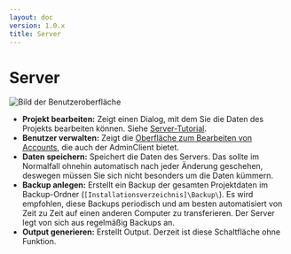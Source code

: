 ```yaml
---
layout: doc
version: 1.0.x
title: Server
---
```

# Server

![Bild der Benutzeroberfl&auml;che](http://img546.imageshack.us/img546/4699/serverpanel.png)

* **Projekt bearbeiten:** Zeigt einen Dialog, mit dem Sie die Daten des Projekts bearbeiten k&ouml;nnen. Siehe [Server-Tutorial](Tut_ServerStart_GUI.html).  
* **Benutzer verwalten:** Zeigt die [Oberfl&auml;che zum Bearbeiten von Accounts](Tut_Accountmanagement.html), die auch der AdminClient bietet.  
* **Daten speichern:** Speichert die Daten des Servers. Das sollte im Normalfall ohnehin automatisch nach jeder &Auml;nderung geschehen, deswegen m&uuml;ssen Sie sich nicht besonders um die Daten k&uuml;mmern.  
* **Backup anlegen:** Erstellt ein Backup der gesamten Projektdaten im Backup-Ordner (`[Installationsverzeichnis]\Backup\`). Es wird empfohlen, diese Backups periodisch und am besten automatisiert von Zeit zu Zeit auf einen anderen Computer zu transferieren. Der Server legt von sich aus regelm&auml;&szlig;ig Backups an.  
* **Output generieren:** Erstellt Output. Derzeit ist diese Schaltfl&auml;che ohne Funktion.

